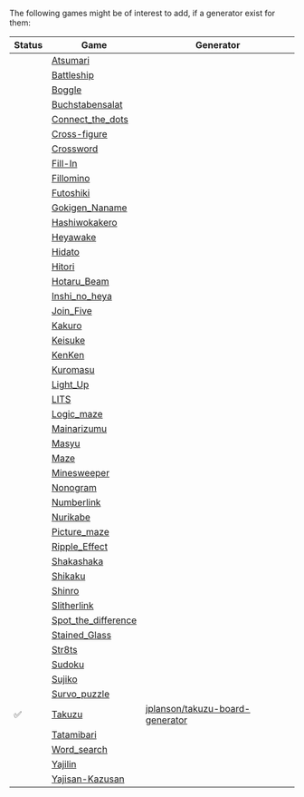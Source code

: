 The following games might be of interest to add, if a generator exist for them:  

| Status | Game                    | Generator                         |
| ------ | ----------------------- | --------------------------------- |
|        | [Atsumari]              |                                   |
|        | [Battleship]            |                                   |
|        | [Boggle]                |                                   |
|        | [Buchstabensalat]       |                                   |
|        | [Connect_the_dots]      |                                   |
|        | [Cross-figure]          |                                   |
|        | [Crossword]             |                                   |
|        | [Fill-In]               |                                   |
|        | [Fillomino]             |                                   |
|        | [Futoshiki]             |                                   |
|        | [Gokigen_Naname]        |                                   |
|        | [Hashiwokakero]         |                                   |
|        | [Heyawake]              |                                   |
|        | [Hidato]                |                                   |
|        | [Hitori]                |                                   |
|        | [Hotaru_Beam]           |                                   |
|        | [Inshi_no_heya]         |                                   |
|        | [Join_Five]             |                                   |
|        | [Kakuro]                |                                   |
|        | [Keisuke]               |                                   |
|        | [KenKen]                |                                   |
|        | [Kuromasu]              |                                   |
|        | [Light_Up]              |                                   |
|        | [LITS]                  |                                   |
|        | [Logic_maze]            |                                   |
|        | [Mainarizumu]           |                                   |
|        | [Masyu]                 |                                   |
|        | [Maze]                  |                                   |
|        | [Minesweeper]           |                                   |
|        | [Nonogram]              |                                   |
|        | [Numberlink]            |                                   |
|        | [Nurikabe]              |                                   |
|        | [Picture_maze]          |                                   |
|        | [Ripple_Effect]         |                                   |
|        | [Shakashaka]            |                                   |
|        | [Shikaku]               |                                   |
|        | [Shinro]                |                                   |
|        | [Slitherlink]           |                                   |
|        | [Spot_the_difference]   |                                   |
|        | [Stained_Glass]         |                                   |
|        | [Str8ts]                |                                   |
|        | [Sudoku]                |                                   |
|        | [Sujiko]                |                                   |
|        | [Survo_puzzle]          |                                   |
|      ✅ | [Takuzu]                | [jplanson/takuzu-board-generator] |
|        | [Tatamibari]            |                                   |
|        | [Word_search]           |                                   |
|        | [Yajilin]               |                                   |
|        | [Yajisan-Kazusan]       |                                   |

<!--
    http://www.cross-plus-a.com/puzzles.htm
    http://translate.google.com/translate?u=https%3A//www.janko.at/Raetsel/Nikoli/index.htm&sl=auto&tl=en&amp;ie=UTF-8
    http://zenseeker.net/BoardGames/PaperPenGames.htm
-->

[Atsumari]: https://en.wikipedia.org/wiki/Atsumari
[Battleship]: https://en.wikipedia.org/wiki/Battleship_(puzzle)
[Boggle]: https://en.wikipedia.org/wiki/Boggle
[Buchstabensalat]: https://en.wikipedia.org/wiki/Buchstabensalat_(logic_puzzle)
[Connect_the_dots]: https://en.wikipedia.org/wiki/Connect_the_dots
[Cross-figure]: https://en.wikipedia.org/wiki/Cross-figure
[Crossword]: https://en.wikipedia.org/wiki/Crossword
[Fill-In]: https://en.wikipedia.org/wiki/Fill-In_(puzzle)
[Fillomino]: https://en.wikipedia.org/wiki/Fillomino
[Futoshiki]: https://en.wikipedia.org/wiki/Futoshiki
[Gokigen_Naname]: https://en.wikipedia.org/wiki/Gokigen_Naname
[Hashiwokakero]: https://en.wikipedia.org/wiki/Hashiwokakero
[Heyawake]: https://en.wikipedia.org/wiki/Heyawake
[Hidato]: https://en.wikipedia.org/wiki/Hidato
[Hitori]: https://en.wikipedia.org/wiki/Hitori
[Hotaru_Beam]: https://en.wikipedia.org/wiki/Hotaru_Beam
[Inshi_no_heya]: https://en.wikipedia.org/wiki/Inshi_no_heya
[Join_Five]: https://en.wikipedia.org/wiki/Join_Five
[Kakuro]: https://en.wikipedia.org/wiki/Kakuro
[Keisuke]: https://en.wikipedia.org/wiki/Keisuke_(puzzle)
[KenKen]: https://en.wikipedia.org/wiki/KenKen
[Kuromasu]: https://en.wikipedia.org/wiki/Kuromasu
[Light_Up]: https://en.wikipedia.org/wiki/Light_Up_(puzzle)
[LITS]: https://en.wikipedia.org/wiki/LITS
[Logic_maze]: https://en.wikipedia.org/wiki/Logic_maze
[Mainarizumu]: https://en.wikipedia.org/wiki/Mainarizumu
[Masyu]: https://en.wikipedia.org/wiki/Masyu
[Maze]: https://en.wikipedia.org/wiki/Maze
[Minesweeper]: https://en.wikipedia.org/wiki/Minesweeper_(video_game)
[Nonogram]: https://en.wikipedia.org/wiki/Nonogram
[Numberlink]: https://en.wikipedia.org/wiki/Numberlink
[Nurikabe]: https://en.wikipedia.org/wiki/Nurikabe_(puzzle)
[Picture_maze]: https://en.wikipedia.org/wiki/Picture_maze
[Ripple_Effect]: https://en.wikipedia.org/wiki/Ripple_Effect_(puzzle)
[Shakashaka]: https://en.wikipedia.org/wiki/Shakashaka
[Shikaku]: https://en.wikipedia.org/wiki/Shikaku
[Shinro]: https://en.wikipedia.org/wiki/Shinro
[Slitherlink]: https://en.wikipedia.org/wiki/Slitherlink
[Spot_the_difference]: https://en.wikipedia.org/wiki/Spot_the_difference
[Stained_Glass]: https://en.wikipedia.org/wiki/Stained_Glass_(puzzle)
[Str8ts]: https://en.wikipedia.org/wiki/Str8ts
[Sudoku]: https://en.wikipedia.org/wiki/Sudoku
[Sujiko]: https://en.wikipedia.org/wiki/Sujiko
[Survo_puzzle]: https://en.wikipedia.org/wiki/Survo_puzzle
[Takuzu]: https://en.wikipedia.org/wiki/Takuzu
[Tatamibari]: https://en.wikipedia.org/wiki/Tatamibari
[Word_search]: https://en.wikipedia.org/wiki/Word_search
[Yajilin]: https://en.wikipedia.org/wiki/Yajilin
[Yajisan-Kazusan]: https://en.wikipedia.org/wiki/Yajisan-Kazusan

[jplanson/takuzu-board-generator]: https://github.com/jplanson/takuzu-board-generator
